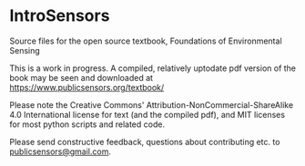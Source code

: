 # IntroSensors
Source files for the open source textbook, Foundations of Environmental Sensing

This is a work in progress. A compiled, relatively uptodate pdf version of the book may be seen and downloaded at https://www.publicsensors.org/textbook/

Please note the Creative Commons' Attribution-NonCommercial-ShareAlike 4.0 International license for text (and the compiled pdf), and MIT licenses for most python scripts and related code.

Please send constructive feedback, questions about contributing etc. to publicsensors@gmail.com.

